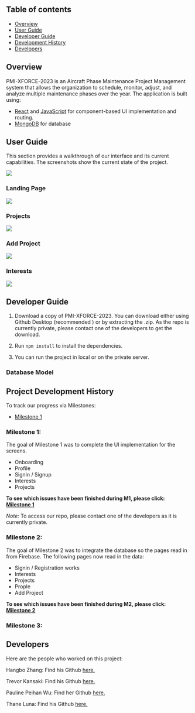 ## Table of contents
* [Overview](#overview)
* [User Guide](#user-guide)
* [Developer Guide](#developer-guide)
* [Development History](#project-development-history)
* [Developers](#developers)

## Overview

PMI-XFORCE-2023 is an Aircraft Phase Maintenance Project Management system that allows the organization to schedule, monitor, adjust, and analyze multiple maintenance phases over the year. 
The application is built using:
- [React](https://react.dev/) and [JavaScript](https://www.javascript.com/) for component-based UI implementation and routing.
- [MongoDB](https://www.mongodb.com/) for database

## User Guide
This section provides a walkthrough of our interface and its current capabilities. The screenshots show the current state of the project. 

<img src="./images/">

### Landing Page
<img src="./images/">

### Projects

<img src="./images/">

### Add Project

<img src="./images/">

### Interests
<img src="./images/">



## Developer Guide
1. Download a copy of PMI-XFORCE-2023. You can download either using Github Desktop (recommended
) or by extracting the .zip. As the repo is currently private, please contact one of the
 developers to get the download.

2. Run ``npm install`` to install the dependencies.

3. You can run the project in local or on the private server.

### Database Model


## Project Development History

To track our progress via Milestones:
- [Milestone 1](https://github.com/)


### Milestone 1: 
The goal of Milestone 1 was to complete the UI implementation for the screens.
- Onboarding
- Profile
- Signin / Signup
- Interests
- Projects

**To see which issues have been finished during M1, please click: [Milestone 1](https://github.com/)**

_Note:_ To access our repo, please contact one of the developers as it is currently private.

### Milestone 2: 
The goal of Milestone 2 was to integrate the database so the pages read in from Firebase. The following pages now read in the data:
- Signin / Registration works
- Interests
- Projects
- Prople
- Add Project

**To see which issues have been finished during M2, please click: [Milestone 2](https://github.com/)**

### Milestone 3:


## Developers
Here are the people who worked on this project:

Hangbo Zhang: Find his Github <a href = "https://github.com/hangbozhang">here.</a> 

Trevor Kansaki: Find his Github <a href = "https://github.com/tkansaki">here.</a> 

Pauline Peihan Wu: Find her Github <a href = "https://github.com/Pauline-Peihan-Wu">here.</a> 

Thane Luna: Find his Github <a href = "https://github.com/Thaneluna">here.</a> 





